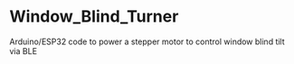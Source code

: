 # Window_Blind_Turner
Arduino/ESP32 code to power a stepper motor to control window blind tilt via BLE
